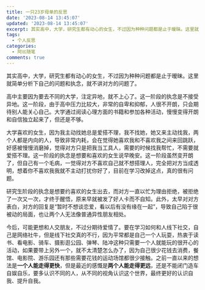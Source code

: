 ```yaml
---
title: 一只23岁母单的反思
date: '2023-08-14 13:45:07'
updated: '2023-08-14 13:45:07'
excerpt: 其实高中，大学，研究生都有动心的女生，不过因为种种问题都是止于暧昧。这里就简单分析下自己的问题和执念，就不讲对方的问题了。
tags:
  - 个人反思
categories:
  - 阿巛随笔
comments: true
---
```



其实高中，大学，研究生都有动心的女生，不过因为种种问题都是止于暧昧。这里就简单分析下自己的问题和执念，就不讲对方的问题了。

高中主要因为要去不同的大学，注定异地，就不上心了。这一阶段的执念是不接受异地。这一阶段，由于高中压力比较大，非常的自卑和抑郁，人很不开朗，只会期待别人能关心自己。大学通过阅读心理方面的书籍和参加各种活动，慢慢变得开朗和自信独立起来了，但还是不够。

大学喜欢的女生，因为我主动找她总是爱搭不理，我不找她，她又来主动找我，两个人都是内向的人，导致非常内耗，会在觉得她喜欢我和不喜欢我之间来回跳跃，好感被慢慢消磨掉，觉得对方只是把我当工具人，需要的时候找我帮忙，不需要就爱搭不理。这一阶段的执念是想要和喜欢的女生说早晚安。这一阶段虽然变开朗了，但自己有一个毛病，一觉得对方不喜欢自己就不想搭理人，完全把对方当成透明，想着你不喜欢我我就不主动打扰你好了，目前在学习改掉这点，真的很有问题。

研究生阶段的执念是想要约喜欢的女生出去，而对方一直以忙为理由拒绝，被拒绝了一次又一次，才终于醒悟，原来早就被发了好人卡而不自知。此外，太早对对方表白，对方的回复是“暂时不想谈恋爱，看以后有没有缘在一起”，导致自己陷于很被动的局面，也让两个人无法像普通异性朋友相处。

今后，可能更想和人交朋友，不过分期待爱情了。要在学习如何和人线下社交，自己是网络社牛，但是线下社交真的不行，因为平常都是自己一个人玩耍，热衷于读书、看电影、骑车、摄影逛公园、弹琴、陆冲这种只需要一个人就能玩的很开心的活动，如果要带上另外一个，就不太清楚怎么办了，因为自己很少花钱去消费，餐馆、电影院、游乐园还有那些需要花钱的运动场馆都很少接触。之前一直以来的想法是**一个人能走得更快**，但是最近的感慨是**两个人能走得更远**，还是不能闭门造车自娱自乐，要多认识不同的人，从不同的视角认识这个世界，最终更好的认识自我、提升自我。
